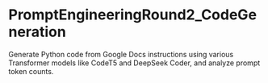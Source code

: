 # PromptEngineeringRound2_CodeGeneration
Generate Python code from Google Docs instructions using various Transformer models like CodeT5 and DeepSeek Coder, and analyze prompt token counts.
